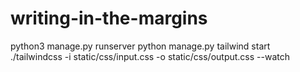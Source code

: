 # writing-in-the-margins

python3 manage.py runserver
python manage.py tailwind start  
./tailwindcss -i static/css/input.css -o static/css/output.css --watch
